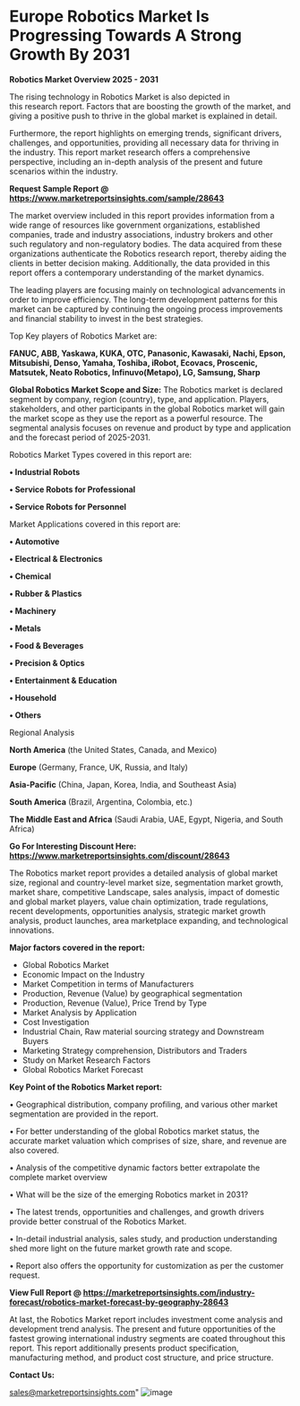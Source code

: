# Europe Robotics Market Is Progressing Towards A Strong Growth By 2031

<Strong> Robotics Market Overview 2025 - 2031</strong>

The rising technology in Robotics Market is also depicted in this research report. Factors that are boosting the growth of the market, and giving a positive push to thrive in the global market is explained in detail.

Furthermore, the report highlights on emerging trends, significant drivers, challenges, and opportunities, providing all necessary data for thriving in the industry. This report market research offers a comprehensive perspective, including an in-depth analysis of the present and future scenarios within the industry.

<strong>Request Sample Report @ <a href=https://www.marketreportsinsights.com/sample/28643>https://www.marketreportsinsights.com/sample/28643</a></strong>

The market overview included in this report provides information from a wide range of resources like government organizations, established companies, trade and industry associations, industry brokers and other such regulatory and non-regulatory bodies. The data acquired from these organizations authenticate the Robotics research report, thereby aiding the clients in better decision making. Additionally, the data provided in this report offers a contemporary understanding of the market dynamics.

The leading players are focusing mainly on technological advancements in order to improve efficiency. The long-term development patterns for this market can be captured by continuing the ongoing process improvements and financial stability to invest in the best strategies.

Top Key players of Robotics Market are:

<strong>FANUC, ABB, Yaskawa, KUKA, OTC, Panasonic, Kawasaki, Nachi, Epson, Mitsubishi, Denso, Yamaha, Toshiba, iRobot, Ecovacs, Proscenic, Matsutek, Neato Robotics, Infinuvo(Metapo), LG, Samsung, Sharp</strong>

<strong><b>Global Robotics Market Scope and Size:</b></strong>
The Robotics market is declared segment by company, region (country), type, and application. Players, stakeholders, and other participants in the global Robotics market will gain the market scope as they use the report as a powerful resource. The segmental analysis focuses on revenue and product by type and application and the forecast period of 2025-2031.

Robotics Market Types covered in this report are:

<strong>• Industrial Robots

• Service Robots for Professional

• Service Robots for Personnel</strong>

Market Applications covered in this report are:

<strong>• Automotive

• Electrical & Electronics

• Chemical

• Rubber & Plastics

• Machinery

• Metals

• Food & Beverages

• Precision & Optics

• Entertainment & Education

• Household

• Others</strong> 

Regional Analysis

<strong>North America</strong> (the United States, Canada, and Mexico)

<strong>Europe</strong> (Germany, France, UK, Russia, and Italy)

<strong>Asia-Pacific</strong> (China, Japan, Korea, India, and Southeast Asia)

<strong>South America</strong> (Brazil, Argentina, Colombia, etc.)

<strong>The Middle East and Africa</strong> (Saudi Arabia, UAE, Egypt, Nigeria, and South Africa)

<strong>Go For Interesting Discount Here: <a href=https://www.marketreportsinsights.com/discount/28643>https://www.marketreportsinsights.com/discount/28643</a></strong>

The Robotics market report provides a detailed analysis of global market size, regional and country-level market size, segmentation market growth, market share, competitive Landscape, sales analysis, impact of domestic and global market players, value chain optimization, trade regulations, recent developments, opportunities analysis, strategic market growth analysis, product launches, area marketplace expanding, and technological innovations.

<strong><b>Major factors covered in the report:</b></strong>
<ul>
  <li>Global Robotics Market </li>
  <li>Economic Impact on the Industry</li>
  <li>Market Competition in terms of Manufacturers</li>
  <li>Production, Revenue (Value) by geographical segmentation</li>
  <li>Production, Revenue (Value), Price Trend by Type</li>
  <li>Market Analysis by Application</li>
  <li>Cost Investigation</li>
  <li>Industrial Chain, Raw material sourcing strategy and Downstream Buyers</li>
  <li>Marketing Strategy comprehension, Distributors and Traders</li>
  <li>Study on Market Research Factors</li>
  <li>Global Robotics Market Forecast</li>
</ul>

<strong><b>Key Point of the Robotics Market report:</b></strong>

• Geographical distribution, company profiling, and various other market segmentation are provided in the report.

• For better understanding of the global Robotics market status, the accurate market valuation which comprises of size, share, and revenue are also covered.

• Analysis of the competitive dynamic factors better extrapolate the complete market overview

• What will be the size of the emerging Robotics market in 2031?

• The latest trends, opportunities and challenges, and growth drivers provide better construal of the Robotics Market.

• In-detail industrial analysis, sales study, and production understanding shed more light on the future market growth rate and scope.

• Report also offers the opportunity for customization as per the customer request.

<strong><b>View Full Report @ <a href=https://marketreportsinsights.com/industry-forecast/robotics-market-forecast-by-geography-28643>https://marketreportsinsights.com/industry-forecast/robotics-market-forecast-by-geography-28643</a></b></strong>


At last, the Robotics Market report includes investment come analysis and development trend analysis. The present and future opportunities of the fastest growing international industry segments are coated throughout this report. This report additionally presents product specification, manufacturing method, and product cost structure, and price structure.

<strong>Contact Us:</strong>

sales@marketreportsinsights.com"
![image](https://github.com/user-attachments/assets/604bed71-e289-4a5e-933e-805d0e3d03f3)
